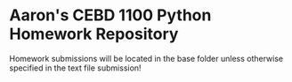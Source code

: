 # Aaron's CEBD 1100 Python Homework Repository

Homework submissions will be located in the base folder unless otherwise specified in the text file submission!
